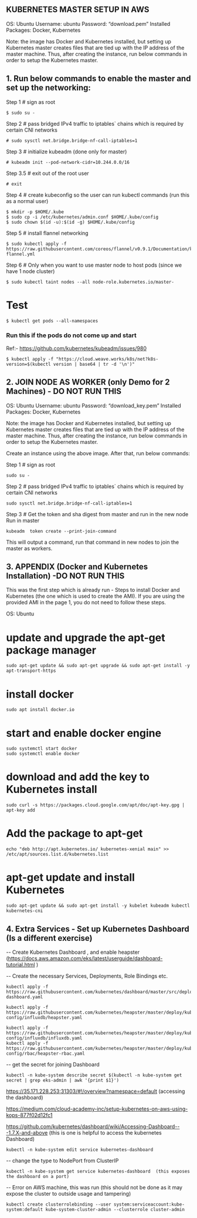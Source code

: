 ## KUBERNETES MASTER SETUP IN AWS


OS: Ubuntu
Username: ubuntu
Password: “download.pem”
Installed Packages: Docker, Kubernetes

Note: the image has Docker and Kubernetes installed, but setting up Kubernetes master creates files that are tied up with the IP address of the master machine. Thus, after creating the instance, run below commands in order to setup the Kubernetes master.

## 1. Run below commands to enable the master and set up the networking:

Step 1 # sign as root
```
$ sudo su -
```

Step 2 # pass bridged IPv4 traffic to iptables` chains which is required by certain CNI networks
```
# sudo sysctl net.bridge.bridge-nf-call-iptables=1
```

Step 3 # initialize kubeadm (done only for master)
```
# kubeadm init --pod-network-cidr=10.244.0.0/16
```

Step 3.5 # exit out of the root user
```
# exit
```

Step 4 # create kubeconfig so the user can run kubectl commands (run this as a normal user)
```
$ mkdir -p $HOME/.kube
$ sudo cp -i /etc/kubernetes/admin.conf $HOME/.kube/config
$ sudo chown $(id -u):$(id -g) $HOME/.kube/config
```

Step 5 # install flannel networking
```
$ sudo kubectl apply -f https://raw.githubusercontent.com/coreos/flannel/v0.9.1/Documentation/kube-flannel.yml
```
Step 6 # Only when you want to use master node to host pods (since we have 1 node cluster)
```
$ sudo kubectl taint nodes --all node-role.kubernetes.io/master-
```
# Test
```
$ kubectl get pods --all-namespaces
```

### Run this if the pods do not come up and start
Ref:- https://github.com/kubernetes/kubeadm/issues/980
```
$ kubectl apply -f "https://cloud.weave.works/k8s/net?k8s-version=$(kubectl version | base64 | tr -d '\n')"
```
## 2. JOIN NODE AS WORKER (only Demo for 2 Machines) - DO NOT RUN THIS

OS: Ubuntu
Username: ubuntu
Password: “download_key.pem”
Installed Packages: Docker, Kubernetes

Note: the image has Docker and Kubernetes installed, but setting up Kubernetes master creates files that are tied up with the IP address of the master machine. Thus, after creating the instance, run below commands in order to setup the Kubernetes master.

Create an instance using the above image. After that, run below commands:

Step 1 # sign as root
```
sudo su -
```

Step 2 # pass bridged IPv4 traffic to iptables` chains which is required by certain CNI networks
```
sudo sysctl net.bridge.bridge-nf-call-iptables=1
```

Step 3 # Get the token and sha digest from master and run in the new node
Run in master
```
kubeadm  token create --print-join-command
```

This will output a command, run that command in new nodes to join the master as workers.

## 3. APPENDIX (Docker and Kubernetes Installation) -DO NOT RUN THIS

This was the first step which is already run - Steps to install Docker and Kubernetes 
(the one which is used to create the AMI). If you are using the provided AMI in the page 1, 
you do not need to follow these steps.

OS: Ubuntu

# update and upgrade the apt-get package manager
```
sudo apt-get update && sudo apt-get upgrade && sudo apt-get install -y apt-transport-https
```
# install docker
```
sudo apt install docker.io
```
# start and enable docker engine
```
sudo systemctl start docker
sudo systemctl enable docker
```

# download and add the key to Kubernetes install
```
sudo curl -s https://packages.cloud.google.com/apt/doc/apt-key.gpg | apt-key add
```
# Add the package to apt-get
```
echo "deb http://apt.kubernetes.io/ kubernetes-xenial main" >> /etc/apt/sources.list.d/kubernetes.list
```
# apt-get update and install Kubernetes
```
sudo apt-get update && sudo apt-get install -y kubelet kubeadm kubectl kubernetes-cni
```

## 4. Extra Services - Set up Kubernetes Dashboard (Is a different exercise)

 -- Create Kubernetes Dashboard , and enable heapster (https://docs.aws.amazon.com/eks/latest/userguide/dashboard-tutorial.html )

-- Create the necessary Services, Deployments, Role Bindings etc.

```
kubectl apply -f https://raw.githubusercontent.com/kubernetes/dashboard/master/src/deploy/recommended/kubernetes-dashboard.yaml 

kubectl apply -f https://raw.githubusercontent.com/kubernetes/heapster/master/deploy/kube-config/influxdb/heapster.yaml 

kubectl apply -f https://raw.githubusercontent.com/kubernetes/heapster/master/deploy/kube-config/influxdb/influxdb.yaml 
kubectl apply -f https://raw.githubusercontent.com/kubernetes/heapster/master/deploy/kube-config/rbac/heapster-rbac.yaml 
```

-- get the secret for joining Dashboard
```
kubectl -n kube-system describe secret $(kubectl -n kube-system get secret | grep eks-admin | awk '{print $1}')
```

https://35.171.228.253:31303/#!/overview?namespace=default (accessing the dashboard)

https://medium.com/cloud-academy-inc/setup-kubernetes-on-aws-using-kops-877f02d12fc1 

https://github.com/kubernetes/dashboard/wiki/Accessing-Dashboard---1.7.X-and-above  (this is one is helpful to access the kubernetes Dashboard)

```
kubectl -n kube-system edit service kubernetes-dashboard
```
-- change the type to NodePort from ClusterIP

```
kubectl -n kube-system get service kubernetes-dashboard  (this exposes the dashboard on a port)
```
-- Error on AWS machine, this was run (this should not be done as it may expose the cluster to outside usage and tampering)
```
kubectl create clusterrolebinding --user system:serviceaccount:kube-system:default kube-system-cluster-admin --clusterrole cluster-admin
```
